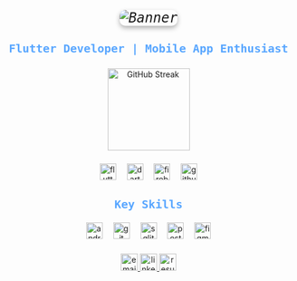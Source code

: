 <!-- Banner Image -->
<p align="center">
  <img src="https://your-coding-gif-url.gif" alt="Banner" style="border-radius: 10px; box-shadow: 0 4px 8px rgba(0,0,0,0.3); font-family: 'Source Code Pro', monospace; font-size: 24px; font-style: italic;" />
</p>

### 

<h3 align="center" style="font-family: 'Source Code Pro', monospace; font-size: 20px; color:#58a6ff;">Flutter Developer | Mobile App Enthusiast</h3>

### 

<div align="center">
  <img src="https://github-readme-streak-stats.herokuapp.com/?user=najeebnaju512&theme=dark&background=0d1117&border=58a6ff&stroke=58a6ff&ring=58a6ff&fire=58a6ff&currStreakNum=58a6ff&sideNums=58a6ff&currStreakLabel=c9d1d9&sideLabels=c9d1d9" height="145" alt="GitHub Streak" />
</div>

### 

<div align="center">
  <img src="https://cdn.jsdelivr.net/gh/devicons/devicon/icons/flutter/flutter-original.svg" height="29" alt="flutter logo" />
  <img width="11" />
  <img src="https://cdn.jsdelivr.net/gh/devicons/devicon/icons/dart/dart-original.svg" height="29" alt="dart logo" />
  <img width="11" />
  <img src="https://cdn.jsdelivr.net/gh/devicons/devicon/icons/firebase/firebase-plain.svg" height="29" alt="firebase logo" />
  <img width="11" />
  <img src="https://cdn.jsdelivr.net/gh/devicons/devicon/icons/github/github-original.svg" height="29" alt="github logo" />
</div>

### 

<!-- Key Skills Section -->
<h3 align="center" style="font-family: 'Source Code Pro', monospace; font-size: 20px; color:#58a6ff;">Key Skills</h3>
<div align="center">
  <img src="https://cdn.jsdelivr.net/gh/devicons/devicon/icons/android/android-plain.svg" height="29" alt="android logo" />
  <img width="11" />
  <img src="https://cdn.jsdelivr.net/gh/devicons/devicon/icons/git/git-original.svg" height="29" alt="git logo" />
  <img width="11" />
  <img src="https://cdn.jsdelivr.net/gh/devicons/devicon/icons/sqlite/sqlite-original.svg" height="29" alt="sqlite logo" />
  <img width="11" />
  <img src="https://cdn.jsdelivr.net/gh/devicons/devicon/icons/postgresql/postgresql-original.svg" height="29" alt="postgresql logo" />
  <img width="11" />
  <img src="https://cdn.jsdelivr.net/gh/devicons/devicon/icons/figma/figma-original.svg" height="29" alt="figma logo" />
</div>

### 

<div align="center">
  <a href="mailto:najeebnaju512@gmail.com" target="_blank">
    <img src="https://img.shields.io/static/v1?message=Email&logo=gmail&label=&color=0d1117&logoColor=58a6ff&style=for-the-badge" height="30" alt="email logo" />
  </a>
  <a href="https://www.linkedin.com/in/muhammednajeebay/" target="_blank">
    <img src="https://img.shields.io/static/v1?message=LinkedIn&logo=linkedin&label=&color=0d1117&logoColor=58a6ff&style=for-the-badge" height="30" alt="linkedin logo" />
  </a>
  <a href="https://drive.google.com/file/d/1oG1tXrj1Mct4_RQxjhygn3KDtUwlSjE2/view" target="_blank">
    <img src="https://img.shields.io/static/v1?message=Resume&logo=resume&label=&color=0d1117&logoColor=58a6ff&style=for-the-badge" height="30" alt="resume logo" />
  </a>
</div>
